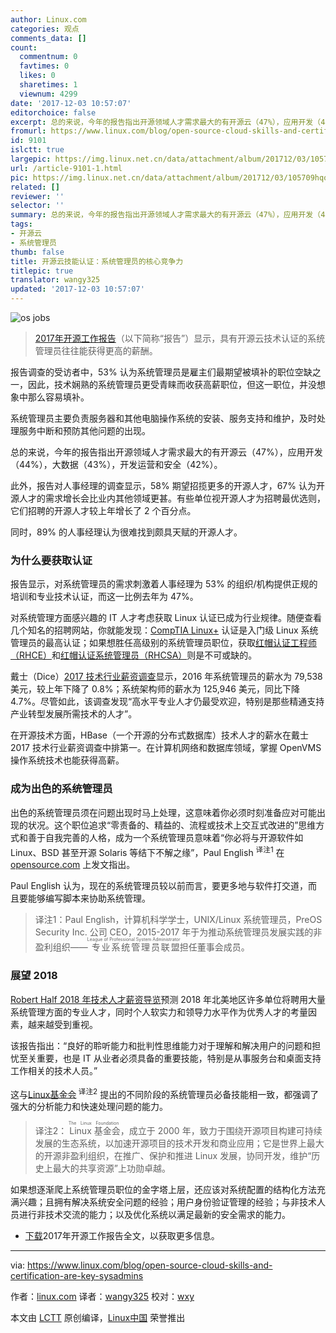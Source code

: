 ```yaml
---
author: Linux.com
categories: 观点
comments_data: []
count:
  commentnum: 0
  favtimes: 0
  likes: 0
  sharetimes: 1
  viewnum: 4299
date: '2017-12-03 10:57:07'
editorchoice: false
excerpt: 总的来说，今年的报告指出开源领域人才需求最大的有开源云（47%），应用开发（44%），大数据（43%），开发运营和安全（42%）。
fromurl: https://www.linux.com/blog/open-source-cloud-skills-and-certification-are-key-sysadmins
id: 9101
islctt: true
largepic: https://img.linux.net.cn/data/attachment/album/201712/03/105709hqovjlzrh9rd49jy.jpg
url: /article-9101-1.html
pic: https://img.linux.net.cn/data/attachment/album/201712/03/105709hqovjlzrh9rd49jy.jpg.thumb.jpg
related: []
reviewer: ''
selector: ''
summary: 总的来说，今年的报告指出开源领域人才需求最大的有开源云（47%），应用开发（44%），大数据（43%），开发运营和安全（42%）。
tags:
- 开源云
- 系统管理员
thumb: false
title: 开源云技能认证：系统管理员的核心竞争力
titlepic: true
translator: wangy325
updated: '2017-12-03 10:57:07'
---
```


![os jobs](https://img.linux.net.cn/data/attachment/album/201712/03/105709hqovjlzrh9rd49jy.jpg "os jobs")



> 
> [2017年开源工作报告](https://www.linuxfoundation.org/blog/2017-jobs-report-highlights-demand-open-source-skills/)（以下简称“报告”）显示，具有开源云技术认证的系统管理员往往能获得更高的薪酬。
> 
> 
> 


报告调查的受访者中，53% 认为系统管理员是雇主们最期望被填补的职位空缺之一，因此，技术娴熟的系统管理员更受青睐而收获高薪职位，但这一职位，并没想象中那么容易填补。


系统管理员主要负责服务器和其他电脑操作系统的安装、服务支持和维护，及时处理服务中断和预防其他问题的出现。


总的来说，今年的报告指出开源领域人才需求最大的有开源云（47%），应用开发（44%），大数据（43%），开发运营和安全（42%）。


此外，报告对人事经理的调查显示，58% 期望招揽更多的开源人才，67% 认为开源人才的需求增长会比业内其他领域更甚。有些单位视开源人才为招聘最优选则，它们招聘的开源人才较上年增长了 2 个百分点。


同时，89% 的人事经理认为很难找到颇具天赋的开源人才。


### 为什么要获取认证


报告显示，对系统管理员的需求刺激着人事经理为 53% 的组织/机构提供正规的培训和专业技术认证，而这一比例去年为 47%。


对系统管理方面感兴趣的 IT 人才考虑获取 Linux 认证已成为行业规律。随便查看几个知名的招聘网站，你就能发现：[CompTIA Linux+](https://certification.comptia.org/certifications/linux?tracking=getCertified/certifications/linux.aspx) 认证是入门级 Linux 系统管理员的最高认证；如果想胜任高级别的系统管理员职位，获取[红帽认证工程师（RHCE）](https://www.redhat.com/en/services/certification/rhce)和[红帽认证系统管理员（RHCSA）](https://www.redhat.com/en/services/certification/rhcsa)则是不可或缺的。


戴士（Dice）[2017 技术行业薪资调查](http://marketing.dice.com/pdf/Dice_TechSalarySurvey_2017.pdf?aliId=105832232)显示，2016 年系统管理员的薪水为 79,538 美元，较上年下降了 0.8%；系统架构师的薪水为 125,946 美元，同比下降 4.7%。尽管如此，该调查发现“高水平专业人才仍最受欢迎，特别是那些精通支持产业转型发展所需技术的人才”。


在开源技术方面，HBase（一个开源的分布式数据库）技术人才的薪水在戴士 2017 技术行业薪资调查中排第一。在计算机网络和数据库领域，掌握 OpenVMS 操作系统技术也能获得高薪。


### 成为出色的系统管理员


出色的系统管理员须在问题出现时马上处理，这意味着你必须时刻准备应对可能出现的状况。这个职位追求“零责备的、精益的、流程或技术上交互式改进的”思维方式和善于自我完善的人格，成为一个系统管理员意味着“你必将与开源软件如 Linux、BSD 甚至开源 Solaris 等结下不解之缘”，Paul English <sup> 译注1</sup> 在 [opensource.com](https://opensource.com/article/17/7/truth-about-sysadmins) 上发文指出。


Paul English 认为，现在的系统管理员较以前而言，要更多地与软件打交道，而且要能够编写脚本来协助系统管理。



> 
> 译注1：Paul English，计算机科学学士，UNIX/Linux 系统管理员，PreOS Security Inc. 公司 CEO，2015-2017 年于为推动系统管理员发展实践的非盈利组织——<ruby> 专业系统管理员联盟 <rt>  League of Professional System Administrator </rt></ruby>担任董事会成员。
> 
> 
> 


### 展望 2018


[Robert Half 2018 年技术人才薪资导览](https://www.roberthalf.com/salary-guide/technology)预测 2018 年北美地区许多单位将聘用大量系统管理方面的专业人才，同时个人软实力和领导力水平作为优秀人才的考量因素，越来越受到重视。


该报告指出：“良好的聆听能力和批判性思维能力对于理解和解决用户的问题和担忧至关重要，也是 IT 从业者必须具备的重要技能，特别是从事服务台和桌面支持工作相关的技术人员。”


这与[Linux基金会](https://www.linux.com/learn/10-essential-skills-novice-junior-and-senior-sysadmins%20%20)<sup> 译注2</sup> 提出的不同阶段的系统管理员必备技能相一致，都强调了强大的分析能力和快速处理问题的能力。



> 
> 译注2：<ruby> Linux 基金会 <rt>  The Linux Foundation </rt></ruby>，成立于 2000 年，致力于围绕开源项目构建可持续发展的生态系统，以加速开源项目的技术开发和商业应用；它是世界上最大的开源非盈利组织，在推广、保护和推进 Linux 发展，协同开发，维护“历史上最大的共享资源”上功勋卓越。
> 
> 
> 


如果想逐渐爬上系统管理员职位的金字塔上层，还应该对系统配置的结构化方法充满兴趣；且拥有解决系统安全问题的经验；用户身份验证管理的经验；与非技术人员进行非技术交流的能力；以及优化系统以满足最新的安全需求的能力。


* [下载](http://bit.ly/2017OSSjobsreport)2017年开源工作报告全文，以获取更多信息。




---


via: <https://www.linux.com/blog/open-source-cloud-skills-and-certification-are-key-sysadmins>


作者：[linux.com](https://www.linux.com/blog/open-source-cloud-skills-and-certification-are-key-sysadmins) 译者：[wangy325](https://github.com/wangy325) 校对：[wxy](https://github.com/wxy)


本文由 [LCTT](https://github.com/LCTT/TranslateProject) 原创编译，[Linux中国](https://linux.cn/) 荣誉推出